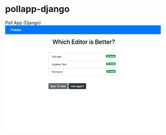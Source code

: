# pollapp-django
Poll App (Django)
![alt text](https://github.com/barkhayot/pollapp-django/blob/main/Screen%20Shot%202020-10-23%20at%2010.30.47%20PM.png)
